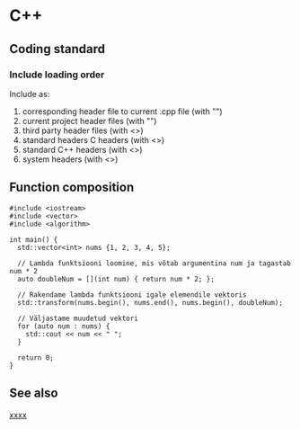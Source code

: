 # C++

## Coding standard

### Include loading order

Include as:

1. corresponding header file to current .cpp file (with "")
2. current project header files (with "")
3. third party header files (with <>)
4. standard headers C headers (with <>)
5. standard C++ headers (with <>)
6. system headers (with <>)

## Function composition

```
#include <iostream>
#include <vector>
#include <algorithm>

int main() {
  std::vector<int> nums {1, 2, 3, 4, 5};
  
  // Lambda funktsiooni loomine, mis võtab argumentina num ja tagastab num * 2
  auto doubleNum = [](int num) { return num * 2; };
  
  // Rakendame lambda funktsiooni igale elemendile vektoris
  std::transform(nums.begin(), nums.end(), nums.begin(), doubleNum);
  
  // Väljastame muudetud vektori
  for (auto num : nums) {
    std::cout << num << " ";
  }
  
  return 0;
}
```

## See also

[xxxx](http://yyyyy)
